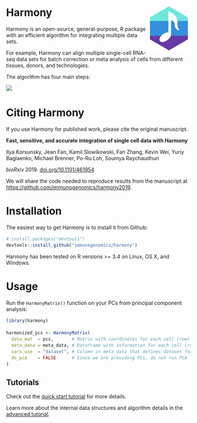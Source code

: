 # Harmony <img src="man/figures/logo.png" align="right" alt="" width="120" />

Harmony is an open-source, general-purpose, R package with an efficient
algorithm for integrating multiple data sets.

For example, Harmony can align multiple single-cell RNA-seq data sets for batch
correction or meta analysis of cells from different tissues, donors, and
technologies.

The algorithm has four main steps:

![ ](vignettes/main.jpg)

# Citing Harmony

If you use Harmony for published work, please cite the original manuscript.

<div class="well">
<p><b>Fast, sensitive, and accurate integration of single cell data with Harmony</b></p>
<p>Ilya Korsunsky, Jean Fan, Kamil Slowikowski, Fan Zhang, Kevin Wei, Yuriy
Baglaenko, Michael Brenner, Po-Ru Loh, Soumya Raychaudhuri</p>
<p><i>bioRxiv</i> 2019. <a href="https://doi.org/10.1101/461954">doi.org/10.1101/461954</a></p>
</div>

We will share the code needed to reproduce results from the manuscript at
<https://github.com/immunogenomics/harmony2019>. 

# Installation

The easiest way to get Harmony is to install it from Github:

```r
# install.packages("devtools")
devtools::install_github("immunogenomics/harmony")
```

Harmony has been tested on R versions >= 3.4 on Linux, OS X, and Windows.

# Usage

Run the `HarmonyMatrix()` function on your PCs from principal component analysis:

```r
library(harmony)

harmonized_pcs <- HarmonyMatrix(
  data_mat  = pcs,       # Matrix with coordinates for each cell (row) along many PCs (columns)
  meta_data = meta_data, # Dataframe with information for each cell (row)
  vars_use  = "dataset", # Column in meta_data that defines dataset for each cell
  do_pca    = FALSE      # Since we are providing PCs, do not run PCA
)
```

## Tutorials

Check out the [quick start tutorial][quickstart] for more details.

Learn more about the internal data structures and algorithm details in the
[advanced tutorial][advanced].

[quickstart]: articles/quickstart.html
[advanced]: advanced.html

